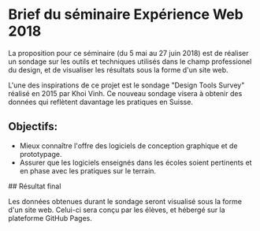 # Brief du séminaire Expérience Web 2018

La proposition pour ce séminaire (du 5 mai au 27 juin 2018) est de réaliser un sondage sur les outils et techniques utilisés dans le champ professionel du design, et de visualiser les résultats sous la forme d'un site web.

L'une des inspirations de ce projet est le sondage "Design Tools Survey" réalisé en 2015 par Khoi Vinh. Ce nouveau sondage visera à obtenir des données qui reflètent davantage les pratiques en Suisse.

## Objectifs: 

- Mieux connaître l'offre des logiciels de conception graphique et de prototypage.
- Assurer que les logiciels enseignés dans les écoles soient pertinents et en phase avec les pratiques sur le terrain.

## Résultat final

Les données obtenues durant le sondage seront visualisé sous la forme d'un site web. Celui-ci sera conçu par les élèves, et hébergé sur la plateforme GitHub Pages.

